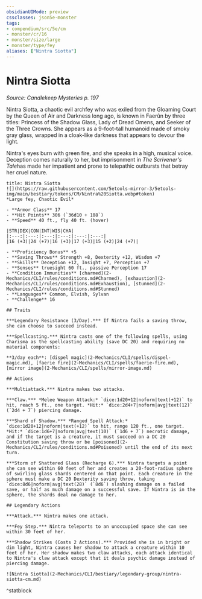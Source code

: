 ```yaml
---
obsidianUIMode: preview
cssclasses: json5e-monster
tags:
- compendium/src/5e/cm
- monster/cr/16
- monster/size/large
- monster/type/fey
aliases: ["Nintra Siotta"]
---
```

# Nintra Siotta
*Source: Candlekeep Mysteries p. 197*  

Nintra Siotta, a chaotic evil archfey who was exiled from the Gloaming Court by the Queen of Air and Darkness long ago, is known in Faerûn by three titles: Princess of the Shadow Glass, Lady of Dread Omens, and Seeker of the Three Crowns. She appears as a 9-foot-tall humanoid made of smoky gray glass, wrapped in a cloak-like darkness that appears to devour the light.

Nintra's eyes burn with green fire, and she speaks in a high, musical voice. Deception comes naturally to her, but imprisonment in *The Scrivener's Tale*has made her impatient and prone to telepathic outbursts that betray her cruel nature.

```ad-statblock
title: Nintra Siotta
![](https://raw.githubusercontent.com/5etools-mirror-3/5etools-img/main/bestiary/tokens/CM/Nintra%20Siotta.webp#token)
*Large fey, Chaotic Evil*

- **Armor Class** 17
- **Hit Points** 306 (`36d10 + 108`)
- **Speed** 40 ft., fly 40 ft. (hover)

|STR|DEX|CON|INT|WIS|CHA|
|:---:|:---:|:---:|:---:|:---:|:---:|
|16 (+3)|24 (+7)|16 (+3)|17 (+3)|15 (+2)|24 (+7)|

- **Proficiency Bonus** +5
- **Saving Throws** Strength +8, Dexterity +12, Wisdom +7
- **Skills** Deception +12, Insight +7, Perception +7
- **Senses** truesight 60 ft., passive Perception 17
- **Condition Immunities** [charmed](2-Mechanics/CLI/rules/conditions.md#Charmed), [exhaustion](2-Mechanics/CLI/rules/conditions.md#Exhaustion), [stunned](2-Mechanics/CLI/rules/conditions.md#Stunned)
- **Languages** Common, Elvish, Sylvan
- **Challenge** 16

## Traits

***Legendary Resistance (3/Day).*** If Nintra fails a saving throw, she can choose to succeed instead.

***Spellcasting.*** Nintra casts one of the following spells, using Charisma as the spellcasting ability (save DC 20) and requiring no material components:

**3/day each**: [dispel magic](2-Mechanics/CLI/spells/dispel-magic.md), [faerie fire](2-Mechanics/CLI/spells/faerie-fire.md), [mirror image](2-Mechanics/CLI/spells/mirror-image.md)

## Actions

***Multiattack.*** Nintra makes two attacks.

***Claw.*** *Melee Weapon Attack:* `dice:1d20+12|noform|text(+12)` to hit, reach 5 ft., one target. *Hit:* `dice:2d4+7|noform|avg|text(12)` (`2d4 + 7`) piercing damage.

***Shard of Shadow.*** *Ranged Spell Attack:* `dice:1d20+12|noform|text(+12)` to hit, range 120 ft., one target. *Hit:* `dice:1d6+7|noform|avg|text(10)` (`1d6 + 7`) necrotic damage, and if the target is a creature, it must succeed on a DC 20 Constitution saving throw or be [poisoned](2-Mechanics/CLI/rules/conditions.md#Poisoned) until the end of its next turn.

***Storm of Shattered Glass (Recharge 6).*** Nintra targets a point she can see within 60 feet of her and creates a 20-foot-radius sphere of swirling glass shards centered on that point. Each creature in the sphere must make a DC 20 Dexterity saving throw, taking `dice:8d6|noform|avg|text(28)` (`8d6`) slashing damage on a failed save, or half as much damage on a successful save. If Nintra is in the sphere, the shards deal no damage to her.

## Legendary Actions

***Attack.*** Nintra makes one attack.

***Fey Step.*** Nintra teleports to an unoccupied space she can see within 30 feet of her.

***Shadow Strikes (Costs 2 Actions).*** Provided she is in bright or dim light, Nintra causes her shadow to attack a creature within 10 feet of her. Her shadow makes two claw attacks, each attack identical to Nintra's claw attack except that it deals psychic damage instead of piercing damage.

![Nintra Siotta](2-Mechanics/CLI/bestiary/legendary-group/nintra-siotta-cm.md)
```
^statblock